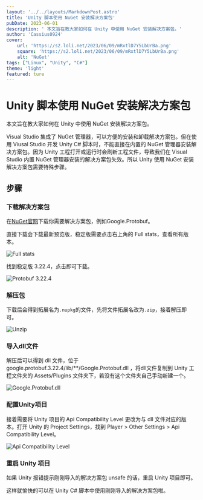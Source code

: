 ```yaml
---
layout: '../../layouts/MarkdownPost.astro'
title: 'Unity 脚本使用 NuGet 安装解决方案包'
pubDate: 2023-06-01
description: ' 本文旨在教大家如何在 Unity 中使用 NuGet 安装解决方案包。'
author: 'Cassius0924'
cover:
    url: 'https://s2.loli.net/2023/06/09/mRxtlD7Y5LbUrBa.png'
    square: 'https://s2.loli.net/2023/06/09/mRxtlD7Y5LbUrBa.png'
    alt: 'NuGet'
tags: ["Linux", "Unity", "C#"]
theme: 'light'
featured: ture
---
```


# Unity 脚本使用 NuGet 安装解决方案包

本文旨在教大家如何在 Unity 中使用 NuGet 安装解决方案包。

Visual Studio 集成了 NuGet 管理器，可以方便的安装和卸载解决方案包。但在使用 Viusal Studio 开发 Unity C# 脚本时，不能直接在内置的 NuGet 管理器安装解决方案包。因为 Unity 工程打开或运行时会刷新工程文件，导致我们在 Visual Studio 内置 NuGet 管理器安装的解决方案包失效。所以 Unity 使用 NuGet 安装解决方案包需要特殊步骤。

## 步骤

### 下载解决方案包

在[NuGet官网](https://www.nuget.org/)下载你需要解决方案包，例如Google.Protobuf。

直接下载会下载最新预览版，稳定版需要点击右上角的 Full stats，查看所有版本。

![Full stats](https://s2.loli.net/2023/05/08/1mRe8FJbMDO3q2i.png)

找到稳定版 3.22.4，点击即可下载。

![Protobuf 3.22.4](https://s2.loli.net/2023/05/08/S8LCYDNglpVZbP7.png)

### 解压包

下载后会得到拓展名为`.nupkg`的文件，先将文件拓展名改为`.zip`，接着解压即可。

![Unzip](https://s2.loli.net/2023/05/08/RvoI35FghtaudVO.png)

### 导入dll文件

解压后可以得到 dll 文件，位于 google.protobuf.3.22.4/lib/**/Google.Protobuf.dll ，将dll文件复制到 Unity 工程文件夹的 Assets/Plugins 文件夹下，若没有这个文件夹自己手动新建一个。

![Google.Protobuf.dll](https://s2.loli.net/2023/05/08/LXITjqHRUPaVSvK.png)

### 配置Unity项目

接着需要将 Unity 项目的 Api Compatibility Level 更改为与 dll 文件对应的版本。打开 Unity 的 Project Settings，找到 Player > Other Settings > Api Compatibility Level。

![Api Compatibility Level](https://s2.loli.net/2023/05/08/BMLFqRVNXmadybo.png)

### 重启 Unity 项目

如果 Unity 报错提示刚刚导入的解决方案包 unsafe 的话，重启 Unity 项目即可。

这样就愉快的可以在 Unity C# 脚本中使用刚刚导入的解决方案包啦。